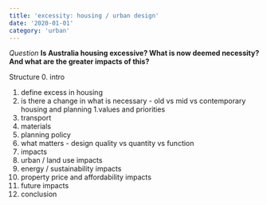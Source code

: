 ```yaml
---
title: 'excessity: housing / urban design'
date: '2020-01-01'
category: 'urban'
---
```


*Question*
**Is Australia housing excessive? What is now deemed necessity? And what are the greater impacts of this?**

Structure 
0. intro
1. define excess in housing
2. is there a change in what is necessary - old vs mid vs contemporary housing and planning
  1.values and priorities
  2. transport
  3. materials
  4. planning policy
  5. what matters - design quality vs quantity vs function
3. impacts
  1. urban / land use impacts
  2. energy / sustainability impacts
  3. property price and affordability impacts
  4. future impacts
4. conclusion
